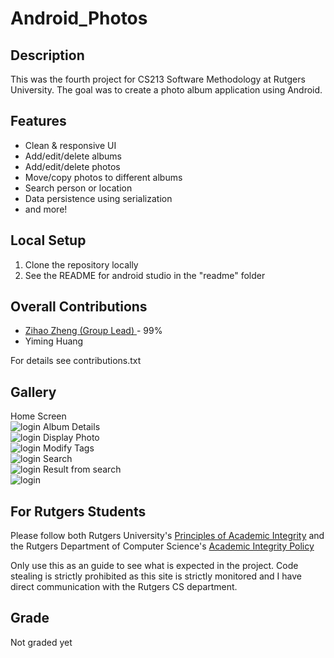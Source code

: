 # Android_Photos

## Description
This was the fourth project for CS213 Software Methodology at Rutgers University. The goal was to create a photo album application using Android.

## Features
* Clean & responsive UI
* Add/edit/delete albums
* Add/edit/delete photos
* Move/copy photos to different albums
* Search person or location
* Data persistence using serialization
* and more!

## Local Setup
1. Clone the repository locally
2. See the README for android studio in the "readme" folder

## Overall Contributions 

- [Zihao Zheng (Group Lead) ](https://github.com/zhengzihao2002) - 99%
- Yiming Huang 

For details see contributions.txt

## Gallery
Home Screen </br>
![login](readme/Home.png)
Album Details </br>
![login](readme/Album.png)
Display Photo </br>
![login](readme/Display.png)
Modify Tags </br>
![login](readme/tags.png)
Search </br>
![login](readme/search.png)
Result from search </br>
![login](readme/searchResults.png)


## For Rutgers Students
Please follow both Rutgers University's [Principles of Academic Integrity](http://academicintegrity.rutgers.edu/) and the Rutgers Department of Computer Science's [Academic Integrity Policy](https://www.cs.rutgers.edu/academics/undergraduate/academic-integrity-policy)

Only use this as an guide to see what is expected in the project. Code stealing is strictly prohibited as this site is strictly monitored and I have direct communication with the Rutgers CS department. 


## Grade
Not graded yet
